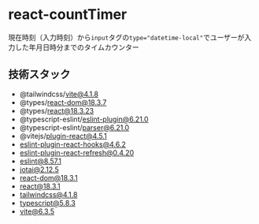 # react-countTimer
現在時刻（入力時刻）から`input`タグの`type="datetime-local"`でユーザーが入力した年月日時分までのタイムカウンター

## 技術スタック
- @tailwindcss/vite@4.1.8
- @types/react-dom@18.3.7
- @types/react@18.3.23
- @typescript-eslint/eslint-plugin@6.21.0
- @typescript-eslint/parser@6.21.0
- @vitejs/plugin-react@4.5.1
- eslint-plugin-react-hooks@4.6.2
- eslint-plugin-react-refresh@0.4.20
- eslint@8.57.1
- jotai@2.12.5
- react-dom@18.3.1
- react@18.3.1
- tailwindcss@4.1.8
- typescript@5.8.3
- vite@6.3.5
